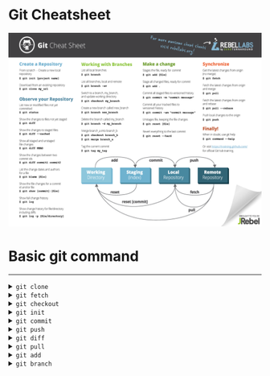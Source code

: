 # Git Cheatsheet
![git_cheatsheet](git_cheatsheet.png)


# Basic git command
---

<details><summary> <code>git clone</code></summary>
This command is used for downloading the latest version of a remote project and copying it to the selected location on the local machine. It looks like this:

```
git clone <repository url>
```

To clone a specific branch, you can use
```
git clone <repository url> -b <branch name>
```
</details>

<details><summary> <code>git fetch</code></summary>
This git command will get all the updates from the remote repository, including new branches.
</details>

<details><summary> <code>git checkout</code></summary>
You can use the <strong>checkout</strong> command to switch the branch that you are currently working on.

```
git checkout <branch name>
```
If you want to create a new branch and switch to it, you can do it by using this command:

```
git checkout -b <branch name>
```
</details>

<details><summary> <code>git init</code></summary>
This is the command you need to use if you want to start a new empty repository or to reinitialize an existing one in the project root. It will create a .git directory with its subdirectories. It should look like this:

```
git init <repository name>
```
</details>
<details><summary> <code>git commit</code></summary>
This one is probably the most used Git command. After changes are done locally, you can save them by “committing” them. A commit is like local a snapshot of the current state of the branch, to which you can always come back. To create a new commit, type this command in Git Bash:

```
git commit -m "<commit message>"
```
</details>

<details><summary> <code>git push</code></summary>
Git push will push the locally committed changes to the remote branch. If the branch is already remotely tracked, simply use it like this (with no parameters):

```
git push
```

If the branch is not yet tracked, and only resides on the local machine, you need to run the command like this:

```
git push --set-upstream <remote branch> <branch name>
```
</details>

<details><summary> <code>git diff</code></summary>
You can use this command to see the unstaged changes on the current branch. Here’s an example of a branch with an edited feature file. <br>

If you want to see the staged changes, run the diff command like this:

```
git diff --staged
```

Or you can compare two branches:

```
gif diff <branch1> <branch2>
```
</details>

<details><summary> <code>git pull</code></summary>
Using git pull will fetch all the changes from the remote repository and merge any remote changes in the current local branch.
</details>

<details><summary> <code>git add</code></summary>
This is the command you need to use to stage changed files. You can stage individual files:

```
git add <file path>
```

Or all files:
```
git add .
```
</details>

<details><summary> <code>git branch</code></summary>
Using git branch will list all the branches of the repository. Or you can use it to create a new branch, without checking it out:

```
git branch <new branch>
```

To delete a branch, run it like this:

```
git branch -d <branch name>
```
</details>
